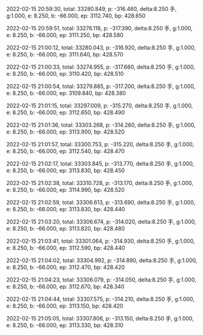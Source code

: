 2022-02-15 20:59:30, total: 33280.849, p: -316.460, delta:8.250 手, g:1.000, e: 8.250, b: -66.000, ep: 3112.740, bp: 428.650

2022-02-15 20:59:51, total: 33276.118, p: -317.390, delta:8.250 手, g:1.000, e: 8.250, b: -66.000, ep: 3111.250, bp: 428.580

2022-02-15 21:00:12, total: 33280.043, p: -316.920, delta:8.250 手, g:1.000, e: 8.250, b: -66.000, ep: 3111.640, bp: 428.570

2022-02-15 21:00:33, total: 33274.955, p: -317.660, delta:8.250 手, g:1.000, e: 8.250, b: -66.000, ep: 3110.420, bp: 428.510

2022-02-15 21:00:54, total: 33279.885, p: -317.200, delta:8.250 手, g:1.000, e: 8.250, b: -66.000, ep: 3109.840, bp: 428.380

2022-02-15 21:01:15, total: 33297.009, p: -315.270, delta:8.250 手, g:1.000, e: 8.250, b: -66.000, ep: 3112.650, bp: 428.490

2022-02-15 21:01:36, total: 33303.268, p: -314.260, delta:8.250 手, g:1.000, e: 8.250, b: -66.000, ep: 3113.900, bp: 428.520

2022-02-15 21:01:57, total: 33300.753, p: -315.220, delta:8.250 手, g:1.000, e: 8.250, b: -66.000, ep: 3112.540, bp: 428.470

2022-02-15 21:02:17, total: 33303.845, p: -313.770, delta:8.250 手, g:1.000, e: 8.250, b: -66.000, ep: 3113.830, bp: 428.450

2022-02-15 21:02:38, total: 33310.728, p: -313.170, delta:8.250 手, g:1.000, e: 8.250, b: -66.000, ep: 3114.990, bp: 428.520

2022-02-15 21:02:59, total: 33306.613, p: -313.690, delta:8.250 手, g:1.000, e: 8.250, b: -66.000, ep: 3113.830, bp: 428.440

2022-02-15 21:03:20, total: 33306.674, p: -314.020, delta:8.250 手, g:1.000, e: 8.250, b: -66.000, ep: 3113.820, bp: 428.480

2022-02-15 21:03:41, total: 33301.064, p: -314.930, delta:8.250 手, g:1.000, e: 8.250, b: -66.000, ep: 3112.590, bp: 428.440

2022-02-15 21:04:02, total: 33304.992, p: -314.890, delta:8.250 手, g:1.000, e: 8.250, b: -66.000, ep: 3112.470, bp: 428.420

2022-02-15 21:04:23, total: 33306.079, p: -314.050, delta:8.250 手, g:1.000, e: 8.250, b: -66.000, ep: 3112.670, bp: 428.340

2022-02-15 21:04:44, total: 33307.575, p: -314.210, delta:8.250 手, g:1.000, e: 8.250, b: -66.000, ep: 3113.150, bp: 428.420

2022-02-15 21:05:05, total: 33307.806, p: -313.150, delta:8.250 手, g:1.000, e: 8.250, b: -66.000, ep: 3113.330, bp: 428.310